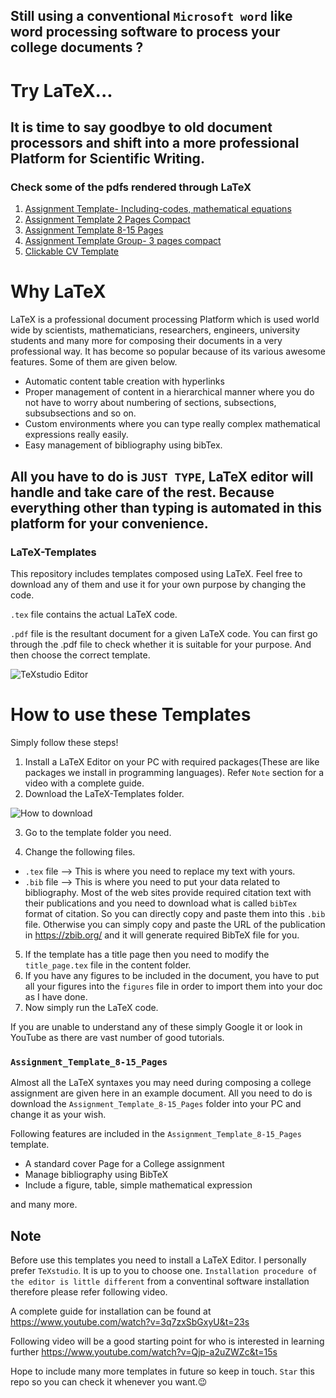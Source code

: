 

## Still using a conventional `Microsoft word` like word processing software to process your college documents ?

# Try LaTeX...
## It is time to say goodbye to old document processors and shift into a more professional Platform for Scientific Writing.

### Check some of the pdfs rendered through LaTeX

1. [Assignment Template- Including-codes, mathematical equations](https://nbviewer.jupyter.org/github/bimalka98/LaTeX-Templates/blob/master/Assignment%20Template-%20Including-codes%2C%20mathematical%20equations.pdf)
2. [Assignment Template 2 Pages Compact](https://nbviewer.jupyter.org/github/bimalka98/LaTeX-Templates/blob/master/Assignment_Template_2_Pages_Compact/ASSIGNMENT.pdf)
3. [Assignment Template 8-15 Pages](https://nbviewer.jupyter.org/github/bimalka98/LaTeX-Templates/blob/master/Assignment_Template_8-15_Pages/AssignmentTemplate.pdf)
4. [Assignment Template Group- 3 pages compact](https://nbviewer.jupyter.org/github/bimalka98/LaTeX-Templates/blob/master/Assignment_Template_Group_3_pages_compact/document.pdf)
5. [Clickable CV Template](https://nbviewer.jupyter.org/github/bimalka98/LaTeX-Templates/blob/master/Clickable-CV-Template/document.pdf)

# Why LaTeX

LaTeX is a professional document processing Platform which is used world wide by scientists, mathematicians, researchers, engineers,  university students and many more for composing their documents in a very professional way. It has become so popular because of its various awesome features. Some of them are given below.

* Automatic content table creation with hyperlinks
* Proper management of content in a  hierarchical manner where you do not have to worry about numbering of sections, subsections, subsubsections and so on.
* Custom environments where you can type really complex mathematical expressions really easily.
* Easy management of bibliography using bibTex.

## All you have to do is `JUST TYPE`, LaTeX editor will handle and take care of the rest. Because everything other than typing is automated in this platform for your convenience.

### LaTeX-Templates
This repository includes templates composed using LaTeX. Feel free to download any of them and use it for your own purpose by changing the code.

`.tex` file contains the actual LaTeX code.

`.pdf` file is the resultant document for a given LaTeX code. You can first go through the .pdf file to check whether it is suitable for your purpose. And then choose the correct template.

![TeXstudio Editor](https://github.com/bimalka98/LaTeX-Templates/blob/master/Figures/TeXstudio.png)


# How to use these Templates

Simply follow these steps!

1. Install a LaTeX Editor on your PC with required packages(These are like packages we install in programming languages). Refer `Note`  section for a video with a complete guide.
2. Download the LaTeX-Templates folder.

![How to download](https://github.com/bimalka98/LaTeX-Templates/blob/master/Figures/howtodownload.PNG)

3. Go to the template folder you need.

4. Change the following files.
* `.tex` file --> This is where you need to replace my text with yours.
* `.bib` file --> This is where you need to put your data related to bibliography. Most of the web sites provide required citation text with their publications and you need to download what is called `bibTex` format of citation. So you can directly copy and paste them into this `.bib` file. Otherwise you can simply copy and paste the URL of the publication in https://zbib.org/ and it will generate required BibTeX file for you.
5. If the template has a title page then you need to modify the `title_page.tex` file in the content folder.
6. If you have any figures to be included in the document, you have to put all your figures into the `figures` file in order to import them into your doc as I have done.
7. Now simply run the LaTeX code.

If you are unable to understand any of these simply Google it or look in YouTube as there are vast number of good tutorials.

### `Assignment_Template_8-15_Pages`

Almost all the LaTeX syntaxes you may need during composing a college assignment are given here in an example document. All you need to do is download the `Assignment_Template_8-15_Pages` folder into your PC and change it as your wish.

Following features are included in the `Assignment_Template_8-15_Pages` template.

* A standard cover Page for a College assignment
* Manage bibliography using BibTeX
* Include a figure, table, simple mathematical expression

and many more.



## Note
Before use this templates you need to install a LaTeX Editor. I personally prefer `TeXstudio`. It is up to you to choose one. `Installation procedure of the editor is little different` from a conventinal software installation therefore please refer following video.

A complete guide for installation can be found at https://www.youtube.com/watch?v=3q7zxSbGxyU&t=23s

Following video will be a good starting point for who is interested in learning further https://www.youtube.com/watch?v=Qjp-a2uZWZc&t=15s

Hope to include many more templates in future so keep in touch. `Star` this repo so you can check it whenever you want.😉
